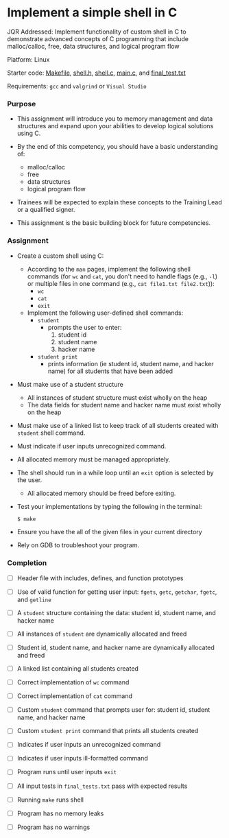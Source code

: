 # Implement a simple shell in C

JQR Addressed: Implement functionality of custom shell in C to demonstrate advanced concepts of C programming that include malloc/calloc, free, data structures, and logical program flow

Platform:  Linux

Starter code: [Makefile](./Makefile), [shell.h](./shell.h), [shell.c](./shell.c), [main.c](./main.c), and [final_test.txt](./final_tests.txt)

Requirements:  `gcc` and `valgrind` or `Visual Studio`

### Purpose

- This assignment will introduce you to memory management and data structures and expand upon your abilities to develop logical solutions using C.

- By the end of this competency, you should have a basic understanding of:
  - malloc/calloc
  - free
  - data structures
  - logical program flow

- Trainees will be expected to explain these concepts to the Training Lead or a qualified signer.

- This assignment is the basic building block for future competencies.

### Assignment

- Create a custom shell using C:
  - According to the ```man``` pages, implement the following shell commands (for `wc` and `cat`, you don't need to handle flags (e.g., `-l`) or multiple files in one command (e.g., `cat file1.txt file2.txt`)):
    - `wc`
    - `cat`
    - `exit`
  - Implement the following user-defined shell commands:
    - `student`
      - prompts the user to enter:
        1. student id
        2. student name
        3. hacker name
    - `student print`
      - prints information (ie student id, student name, and hacker name) for all students that have been added

- Must make use of a student structure
  - All instances of student structure must exist wholly on the heap
  - The data fields for student name and hacker name must exist wholly on the heap

- Must make use of a linked list to keep track of all students created with `student` shell command.

- Must indicate if user inputs unrecognized command.

- All allocated memory must be managed appropriately.

- The shell should run in a while loop until an `exit` option is selected by the user.
  - All allocated memory should be freed before exiting.

- Test your implementations by typing the following in the terminal:

    ```bash
    $ make
    ```

- Ensure you have the all of the given files in your current directory

- Rely on GDB to troubleshoot your program.

### Completion

- [ ] Header file with includes, defines, and function prototypes

- [ ] Use of valid function for getting user input: `fgets`, `getc`, `getchar`, `fgetc`, and `getline`

- [ ] A `student` structure containing the data: student id, student name, and hacker name

- [ ] All instances of `student` are dynamically allocated and freed

- [ ] Student id, student name, and hacker name are dynamically allocated and freed

- [ ] A linked list containing all students created

- [ ] Correct implementation of `wc` command

- [ ] Correct implementation of `cat` command

- [ ] Custom `student` command that prompts user for: student id, student name, and hacker name

- [ ] Custom `student print` command that prints all students created

- [ ] Indicates if user inputs an unrecognized command

- [ ] Indicates if user inputs ill-formatted command

- [ ] Program runs until user inputs `exit`

- [ ] All input tests in `final_tests.txt` pass with expected results

- [ ] Running `make` runs shell

- [ ] Program has no memory leaks

- [ ] Program has no warnings
